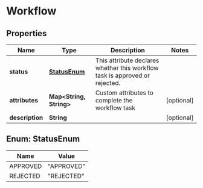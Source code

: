 
# Workflow

## Properties
Name | Type | Description | Notes
------------ | ------------- | ------------- | -------------
**status** | [**StatusEnum**](#StatusEnum) | This attribute declares whether this workflow task is approved or rejected.  | 
**attributes** | **Map&lt;String, String&gt;** | Custom attributes to complete the workflow task  |  [optional]
**description** | **String** |  |  [optional]


<a name="StatusEnum"></a>
## Enum: StatusEnum
Name | Value
---- | -----
APPROVED | &quot;APPROVED&quot;
REJECTED | &quot;REJECTED&quot;



